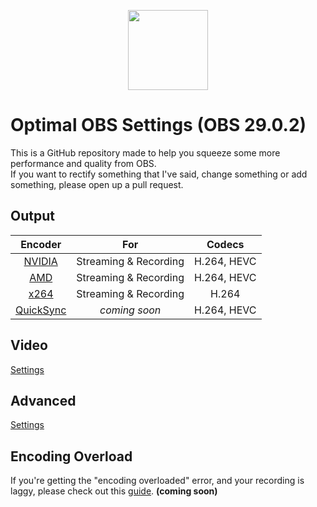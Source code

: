 <p align="center">
<img src="https://upload.wikimedia.org/wikipedia/commons/thumb/7/78/OBS.svg/800px-OBS.svg.png" width=128px>
</p>

# Optimal OBS Settings (OBS 29.0.2)
This is a GitHub repository made to help you squeeze some more performance and quality from OBS.<br/>
If you want to rectify something that I've said, change something or add something, please open up a pull request.
## Output
Encoder | For | Codecs
:---: | :---: | :---:
[NVIDIA](docs/nvidia.md) | Streaming & Recording | H.264, HEVC
[AMD](docs/amd.md) | Streaming & Recording | H.264, HEVC
[x264](docs/x264.md) | Streaming & Recording | H.264
[QuickSync](docs/quicksync.md) | *coming soon* | H.264, HEVC

## Video
[Settings](docs/video.md)
## Advanced
[Settings](docs/advanced.md)
## Encoding Overload
If you're getting the "encoding overloaded" error, and your recording is laggy, please check out this [guide](docs/encoverload.md). **(coming soon)**
